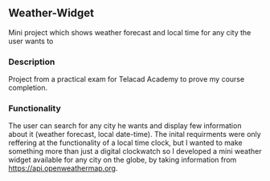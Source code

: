 ## Weather-Widget

Mini project which shows weather forecast and local time for any city the user wants to

### Description

Project from a practical exam for Telacad Academy to prove my course completion.

### Functionality
The user can search for any city he wants and display few information about it (weather forecast, local date-time). The inital requirments were only reffering at the functionality of a local time clock, but I wanted to make something more than just a digital clockwatch so I developed a mini weather widget available for any city on the globe, by taking information from https://api.openweathermap.org.
